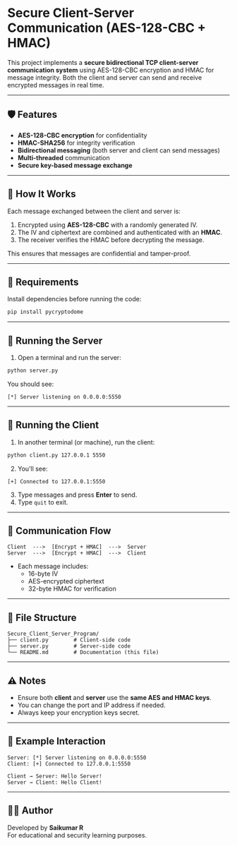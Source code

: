# Secure Client-Server Communication (AES-128-CBC + HMAC)

This project implements a **secure bidirectional TCP client-server communication system** using AES-128-CBC encryption and HMAC for message integrity. Both the client and server can send and receive encrypted messages in real time.

---

## 🛡️ Features

- **AES-128-CBC encryption** for confidentiality
- **HMAC-SHA256** for integrity verification
- **Bidirectional messaging** (both server and client can send messages)
- **Multi-threaded** communication
- **Secure key-based message exchange**

---

## 🧠 How It Works

Each message exchanged between the client and server is:
1. Encrypted using **AES-128-CBC** with a randomly generated IV.
2. The IV and ciphertext are combined and authenticated with an **HMAC**.
3. The receiver verifies the HMAC before decrypting the message.

This ensures that messages are confidential and tamper-proof.

---

## 🧰 Requirements

Install dependencies before running the code:

```bash
pip install pycryptodome
```

---

## 🚀 Running the Server

1. Open a terminal and run the server:

```bash
python server.py
```

You should see:
```
[*] Server listening on 0.0.0.0:5550
```

---

## 💬 Running the Client

1. In another terminal (or machine), run the client:

```bash
python client.py 127.0.0.1 5550
```

2. You’ll see:
```
[+] Connected to 127.0.0.1:5550
```

3. Type messages and press **Enter** to send.
4. Type `quit` to exit.

---

## 🔄 Communication Flow

```
Client  --->  [Encrypt + HMAC]  --->  Server
Server  --->  [Encrypt + HMAC]  --->  Client
```

- Each message includes:
  - 16-byte IV
  - AES-encrypted ciphertext
  - 32-byte HMAC for verification

---

## 📁 File Structure

```
Secure_Client_Server_Program/
├── client.py        # Client-side code
├── server.py        # Server-side code
└── README.md        # Documentation (this file)
```

---

## ⚠️ Notes

- Ensure both **client** and **server** use the **same AES and HMAC keys**.
- You can change the port and IP address if needed.
- Always keep your encryption keys secret.

---

## 🧩 Example Interaction

```
Server: [*] Server listening on 0.0.0.0:5550
Client: [+] Connected to 127.0.0.1:5550

Client → Server: Hello Server!
Server → Client: Hello Client!
```

---

## 👨‍💻 Author

Developed by **Saikumar R**  
For educational and security learning purposes.
